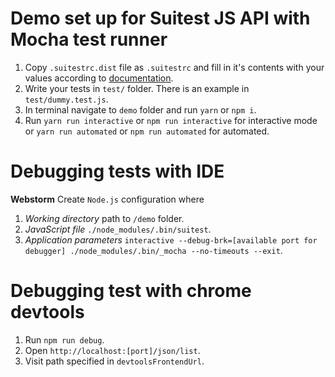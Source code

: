 # Demo set up for Suitest JS API with Mocha test runner

1. Copy `.suitestrc.dist` file as `.suitestrc` and fill in it's contents 
with your values according to [documentation](https://suite.st/docs/suitest-api/setup/#environment-setup).
2. Write your tests in `test/` folder. There is an example in `test/dummy.test.js`.
3. In terminal navigate to `demo` folder and run `yarn` or `npm i`.
4. Run `yarn run interactive` or `npm run interactive` for interactive mode or
 `yarn run automated` or `npm run automated` for automated.

# Debugging tests with IDE

**Webstorm**
Create `Node.js` configuration where
1. _Working directory_ path to `/demo` folder.
2. _JavaScript file_ `./node_modules/.bin/suitest`.
3. _Application parameters_ `interactive --debug-brk=[available port for debugger] ./node_modules/.bin/_mocha --no-timeouts --exit`.

# Debugging test with chrome devtools

1. Run `npm run debug`.
2. Open `http://localhost:[port]/json/list`.
3. Visit path specified in `devtoolsFrontendUrl`.
